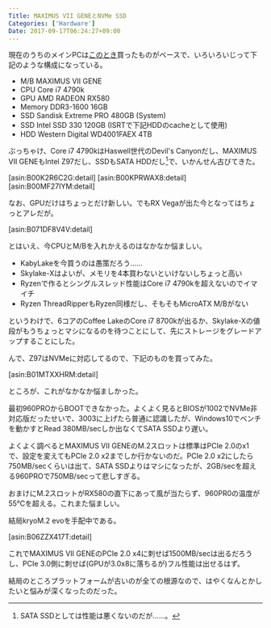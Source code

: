 ```yaml
---
Title: MAXIMUS VII GENEとNVMe SSD
Categories: ['Hardware']
Date: 2017-09-17T06:24:27+09:00
---
```


現在のうちのメインPCは[このとき](http://www.nekomimist.org/d/201406.html#d27_t1)買ったものがベースで、いろいろいじって下記のような構成になっている。

- M/B MAXIMUS VII GENE
- CPU Core i7 4790k
- GPU AMD RADEON RX580
- Memory DDR3-1600 16GB
- SSD Sandisk Extreme PRO 480GB (System)
- SSD Intel SSD 330 120GB (ISRTで下記HDDのcacheとして使用)
- HDD Western Digital WD4001FAEX 4TB

ぶっちゃけ、Core i7 4790kはHaswell世代のDevil's Canyonだし、MAXIMUS VII GENEもIntel Z97だし、SSDもSATA HDDだし[^1]で、いかんせん古びてきた。

[^1]:SATA SSDとしては性能は悪くないのだが……。

[asin:B00K2R6C2G:detail]
[asin:B00KPRWAX8:detail]
[asin:B00MF27IYM:detail]

なお、GPUだけはちょっとだけ新しい。でもRX Vegaが出た今となってはちょっとアレだが。

[asin:B071DF8V4V:detail]

とはいえ、今CPUとM/Bを入れかえるのはなかなか悩ましい。

- KabyLakeを今買うのは愚策だろう……
- Skylake-Xはよいが、メモリを4本買わないといけないしちょっと高い
- Ryzenで作るとシングルスレッド性能はCore i7 4790kを超えないのでイマイチ
- Ryzen ThreadRipperもRyzen同様だし、そもそもMicroATX M/Bがない

というわけで、6コアのCoffee LakeのCore i7 8700kが出るか、Skylake-Xの値段がもうちょっとマシになるのを待つことにして、先にストレージをグレードアップすることにした。

んで、Z97はNVMeに対応してるので、下記のものを買ってみた。

[asin:B01MTXXHRM:detail]

ところが、これがなかなか悩ましかった。

最初960PROからBOOTできなかった。よくよく見るとBIOSが1002でNVMe非対応版だったせいで、3003に上げたら普通に認識したが、Windows10でベンチを動かすとRead 380MB/secしか出なくてSATA SSDより遅い。

よくよく調べるとMAXIMUS VII GENEのM.2スロットは標準はPCIe 2.0のx1で、設定を変えてもPCIe 2.0 x2までしか行かないのだ。PCIe 2.0 x2にしたら750MB/secくらいは出て、SATA SSDよりはマシになったが、2GB/secを超える960PROで750MB/secって悲しすぎる。

おまけにM.2スロットがRX580の直下にあって風が当たらず、960PR0の温度が55℃を超える。これまた悩ましい。

結局kryoM.2 evoを手配中である。

[asin:B06ZZX417T:detail]

これでMAXIMUS VII GENEのPCIe 2.0 x4に刺せば1500MB/secは出るだろうし、PCIe 3.0側に刺せば(GPUが3.0x8に落ちるが)フル性能は出せるはず。

結局のところプラットフォームが古いのが全ての根源なので、はやくなんとかしたいと悩みが深くなったのだった。

